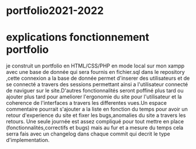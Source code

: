 # portfolio2021-2022
# explications fonctionnement portfolio
je construit un portfolio en HTML/CSS/PHP en mode local sur mon xampp avec une base de donnée qui sera fournis en fichier.sql
dans le repository ,cette connexion a la base de donnée permet d'inserer des utilisateurs et de se connecté a travers des sessions
permettant ainsi a l'utilisateur connecté de naviguer sur le site.D'autres fonctionnalités seront poffiné plus tard ou ajouter plus tard pour ameliorer
l'ergonomie du site pour l'utilisateur et la coherence de l'interfaces a travers les differentes vues.Un espace commentaire pourrait s'ajouter a la liste en fonction
du temps pour avoir un retour d'experience du site et fixer les bugs,anomalies du site a travers les retours.
Une seule journée est assez compliqué pour tout mettre en place (fonctionnalités,correctifs et bugs) mais au fur et a mesure du temps cela serra fais avec un changelog dans chaque commit
qui decrit le type d'implementation.

